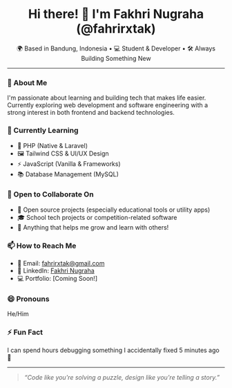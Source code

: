 <h1 align="center">Hi there! 👋 I'm Fakhri Nugraha (@fahrirxtak)</h1>

<p align="center">
  🌍 Based in Bandung, Indonesia • 💻 Student & Developer • 🛠️ Always Building Something New
</p>

---

### 👀 About Me
I'm passionate about learning and building tech that makes life easier. Currently exploring web development and software engineering with a strong interest in both frontend and backend technologies.

### 🌱 Currently Learning
- 🔧 PHP (Native & Laravel)
- 🖼️ Tailwind CSS & UI/UX Design
- ⚡ JavaScript (Vanilla & Frameworks)
- 📚 Database Management (MySQL)

### 🤝 Open to Collaborate On
- 🔐 Open source projects (especially educational tools or utility apps)
- 🎓 School tech projects or competition-related software
- 💼 Anything that helps me grow and learn with others!

### 📫 How to Reach Me
- 💌 Email: fahrirxtak@gmail.com
- 🧠 LinkedIn: [Fakhri Nugraha](https://www.linkedin.com/in/yourprofile)
- 💻 Portfolio: [Coming Soon!]

### 😄 Pronouns
He/Him

### ⚡ Fun Fact
I can spend hours debugging something I accidentally fixed 5 minutes ago 🤯

---

> *“Code like you're solving a puzzle, design like you're telling a story.”*

<!---
fahrirxtak/fahrirxtak is a ✨ special ✨ repository because its `README.md` (this file) appears on your GitHub profile.
You can click the Preview link to take a look at your changes.
--->

